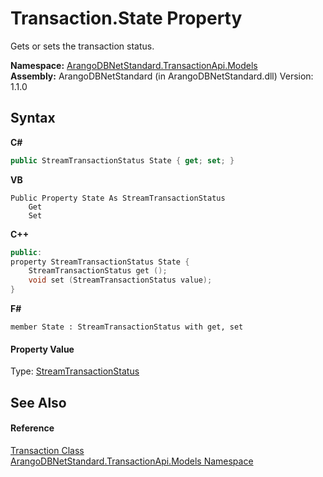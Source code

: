 # Transaction.State Property 
 

Gets or sets the transaction status.

**Namespace:**&nbsp;<a href="11a5cf74-6bc1-28c9-ea61-87f0e62011a0">ArangoDBNetStandard.TransactionApi.Models</a><br />**Assembly:**&nbsp;ArangoDBNetStandard (in ArangoDBNetStandard.dll) Version: 1.1.0

## Syntax

**C#**<br />
``` C#
public StreamTransactionStatus State { get; set; }
```

**VB**<br />
``` VB
Public Property State As StreamTransactionStatus
	Get
	Set
```

**C++**<br />
``` C++
public:
property StreamTransactionStatus State {
	StreamTransactionStatus get ();
	void set (StreamTransactionStatus value);
}
```

**F#**<br />
``` F#
member State : StreamTransactionStatus with get, set

```


#### Property Value
Type: <a href="bf0922ce-5a79-2f79-a775-386aadb5c9e1">StreamTransactionStatus</a>

## See Also


#### Reference
<a href="65dd3d0c-d89f-d3bf-4f93-690f264e49ee">Transaction Class</a><br /><a href="11a5cf74-6bc1-28c9-ea61-87f0e62011a0">ArangoDBNetStandard.TransactionApi.Models Namespace</a><br />